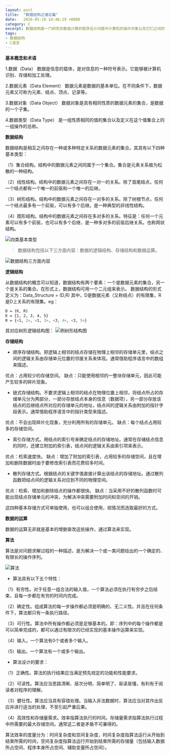 ```yaml
---
layout: post
title:  "数据结构之绪论篇"
date:   2016-05-18 14:46:19 +0800
category: C
excerpt: 数据结构是一门研究非数值计算的程序设计问题中计算机的操作对象以及它们之间的关系和操作的学科。主要研究数据的逻辑结构、数据在计算机中的组织方式（存储结构）以及对数据进行的各种非数值运算的方法和算法。因此，数据结构主要有3个方面：数据的逻辑结构、数据的存储结构、数据的算法。
tags:
- 数据结构
- C语言
---
```


__基本概念和术语__

1.数据（Data）
数据是信息的载体，是对信息的一种符号表示。它能够被计算机识别、存储和加工处理。

2.数据元素（Data Element）
数据元素是数据的基本单位。在不同条件下，数据元素又可称为元素、结点、顶点、记录等。

3.数据对象（Data Object）
数据对象是具有相同性质的数据元素的集合，是数据的一个子集。

4.数据类型（Data Type）
是一组性质相同的值的集合以及定义在这个值集合上的一组操作的总称。

__数据结构__

数据结构是相互之间存在一种或多种特定关系的数据元素的集合。其具有以下四种基本类型：

（1）集合结构。结构中的数据元素之间同属于一个集合。集合是元素关系极为松散的一种结构。

（2）线性结构。结构中的数据元素之间存在一对一的关系。除了首尾结点，任何一个结点都有一个唯一的前驱和一个唯一的后继。

（3）树形结构。结构中的数据元素之间存在一对多的关系。除了树根节点，任何一个结点最多有一个前驱，可以有多个后继。是一种典型的非线性结构。

（4）图形结构。结构中的数据元素之间存在多对多的关系。特征是：任何一个元素可以有多个前驱，也可以有多个后继，是一种多对多的前驱后继关系。也称网状结构。

![四类基本类型](http://7xtt0k.com1.z0.glb.clouddn.com/%E5%9F%BA%E6%9C%AC%E7%BB%93%E6%9E%84.jpg)

> 数据结构包括以下三方面内容：数据的逻辑结构、存储结构和数据运算。

![数据结构三方面内容](http://7xtt0k.com1.z0.glb.clouddn.com/%E6%95%B0%E6%8D%AE%E7%BB%93%E6%9E%84%E5%AF%BC%E5%9B%BE.jpg)

__逻辑结构__

从数据结构的概念可以知道，数据结构有两个要素：一个是数据元素的集合，另一个是关系的集合。在形式上，数据结构可用一个二元组来表示。
数据结构的形式定义为：Data_Structure = (D,R)  其中，D是数据元素（又称结点）的有限集，R是D上关系的有限集。eg：

``` bash
D = (K, R)
K = {1, 2, 3, 4, 5}
R = {<1, 2>, <1, 3>, <3, 4>, <3, 5>}
```

其对应树形逻辑结构图：
![例树形结构图](http://7xtt0k.com1.z0.glb.clouddn.com/%E4%BE%8B%E5%AD%90%E6%A0%91%E5%BD%A2%E7%BB%93%E6%9E%84%E5%9B%BE.jpg)

__存储结构__

- 顺序存储结构。把逻辑上相邻的结点存储在物理上相邻的存储单元里，结点之间的逻辑关系由存储单元位置的邻接关系来体现。通常借助程序语言中的数组来描述。

优点：占用较少的存储空间。 缺点：只能使用相邻的一整块存储单元，因此可能产生较多的碎片现象。

- 链式存储结构。不要求逻辑上相邻的结点在物理位置上相邻，将结点所占的存储单元分为两部分，一部分存放结点本身的信息（数据项），另一部分存放该结点的后继结点所对应的存储单元的地址，结点间的逻辑关系由附加的指针字段表示。通常借助程序语言中的指针类型来描述。

优点：不会出现碎片化现象，充分利用所有的存储单元。 缺点：每个结点占用较多的存储空间。

- 索引存储方式。用结点的索引号来确定结点的存储地址。通常在存储结点信息的同时，还建立附加的索引表，结点间的逻辑关系由索引项来表示。

优点：检索速度快。 缺点：增加了附加的索引表，占用较多的存储空间，且在增加和删除数据时由于要修改索引表而花费较多时间。

- 散列存储方式。根据结点的关键字值直接计算出该结点的存储地址。通过散列函数把结点间的逻辑关系对应到不同的物理空间。

优点：检索、增加和删除结点的操作都很快。 缺点：当采用不好的散列函数时可能出现结点存储单元的冲突，为解决冲突需要附加时间和空间的开销。

这四种基本存储方式可单独使用，也可以组合使用，视情况而选取最好的方式。

__数据的运算__

数据的运算无非就是基本的增删查改这些操作，通过算法来实现。

__算法__

算法是对问题求解过程的一种描述，是为解决一个或一类问题给出的一个确定的、有限长的操作序列。

![算法](http://7xtt0k.com1.z0.glb.clouddn.com/%E7%AE%97%E6%B3%95%E5%AF%BC%E5%9B%BE.jpg)

- 算法具有以下五个特性：

（1）有穷性。对于任意一组合法的输入值，一个算法必须在执行有穷步之后结束，且每一步都在有穷的时间内完成。

（2）确定性。组成算法的每一步操作都必须是明确的、无二义性。并且在任何条件下，算法都只有一条执行路径。

（3）可行性。算法中所有操作都必须是足够基本的。即：序列中的每个操作都是可以简单完成的，都可以通过有限次的已经实现的基本操作运算来实现。

（4）输入。一个算法有0个或者多个输入。

（5）输出。一个算法有一个或多个输出。

- 算法设计的要求：

（1）正确性。算法的执行结果应当满足预先规定的功能和性能要求。

（2）可读性。算法应当思路清晰、层次分明、简单明了、易读易懂，有利有于阅读者对程序的理解。

（3）健壮性。算法应当具有容错处理。当输入非法数据时，算法应当对其作出反应并进行适当的处理，不至引起严重后果。

（4）高效性和存储量需求。效率指算法执行的时间。存储量需求指算法执行过程中所需要的最大存储空间。通常这二者是矛盾不可兼得的。

算法效率的度量分为：时间复杂度和空间复杂度，时间复杂度指算法运行从开始到结束所需的时间，空间复杂度指算法运行开始到结束所需的存储量（包括输入数据所占空间、程序本身所占空间、辅助变量所占空间）。
